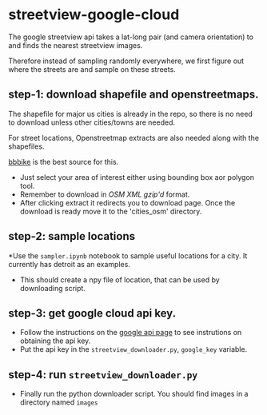 # streetview-google-cloud

The google streetview api takes a lat-long pair (and camera orientation) to and finds the nearest streetview images.

Therefore instead of sampling randomly everywhere, we first figure out where the streets are and sample on these streets.

## step-1: download shapefile and openstreetmaps.
The shapefile for major us cities is already in the repo, so there is no need to download unless other cities/towns are needed.

For street locations, Openstreetmap extracts are also needed along with the shapefiles.

[bbbike](https://extract.bbbike.org/) is the best source for this. 
* Just select your area of interest either using bounding box aor polygon tool.
* Remember to download in *OSM XML gzip'd* format.
* After clicking extract it redirects you to download page. Once the download is ready move it to the 'cities_osm' directory.

## step-2: sample locations
*Use the `sampler.ipynb` notebook to sample useful locations for a city. It currently has detroit as an examples.
* This should create a npy file of location, that can be used by downloading script.


## step-3: get google cloud api key.
* Follow the instructions on the [google api page](https://developers.google.com/maps/documentation/streetview/overview) to see instrutions on obtaining the api key.
* Put the api key in the `streetview_downloader.py`, `google_key` variable.


## step-4: run `streetview_downloader.py`
* Finally run the python downloader script. You should find images in a directory named `images` 